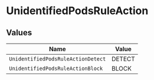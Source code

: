 # UnidentifiedPodsRuleAction


## Values

| Name                               | Value                              |
| ---------------------------------- | ---------------------------------- |
| `UnidentifiedPodsRuleActionDetect` | DETECT                             |
| `UnidentifiedPodsRuleActionBlock`  | BLOCK                              |